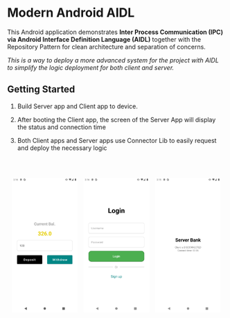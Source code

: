 # Modern Android AIDL

This Android application demonstrates <b>Inter Process Communication (IPC) via Android Interface Definition Language (AIDL)</b> together with the Repository Pattern for clean architecture and separation of concerns.

<i>This is a way to deploy a more advanced system for the project with AIDL to simplify the logic deployment for both client and server.</i>

## Getting Started

1) Build Server app and Client app to device.

2) After booting the Client app, the screen of the Server App will display the status and connection time

3) Both Client apps and Server apps use Connector Lib to easily request and deploy the necessary logic

##

<br>

<p align="center">
    <img src="https://github.com/tusdang33/Modern-AIDL/blob/assets/assets/client_balance.png" alt="AIDL Login Screen" width="30%">
    <img src="https://github.com/tusdang33/Modern-AIDL/blob/assets/assets/client_login.png" alt="AIDL Sign Up" width="30%" hspace="2%">
    <img src="https://github.com/tusdang33/Modern-AIDL/blob/assets/assets/server_app.png" alt="AIDL Home" width="30%">
</p>
